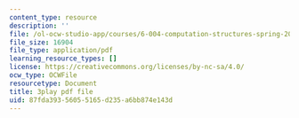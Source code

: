 ```yaml
---
content_type: resource
description: ''
file: /ol-ocw-studio-app/courses/6-004-computation-structures-spring-2017/87fda39356055165d235a6bb874e143d_nlKV2hX1AZs.pdf
file_size: 16904
file_type: application/pdf
learning_resource_types: []
license: https://creativecommons.org/licenses/by-nc-sa/4.0/
ocw_type: OCWFile
resourcetype: Document
title: 3play pdf file
uid: 87fda393-5605-5165-d235-a6bb874e143d
---
```

